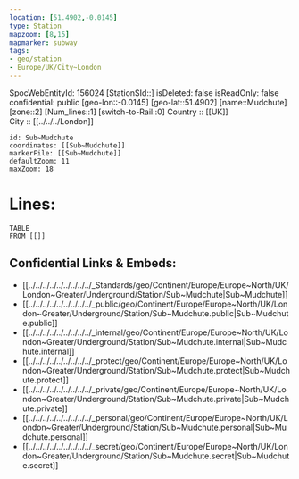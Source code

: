 ```yaml
---
location: [51.4902,-0.0145] 
type: Station 
mapzoom: [8,15] 
mapmarker: subway 
tags:
- geo/station
- Europe/UK/City~London
---
```

SpocWebEntityId: 156024
[StationSId::] 
isDeleted: false
isReadOnly: false
confidential: public
[geo-lon::-0.0145] 
[geo-lat::51.4902] 
[name::Mudchute] 
[zone::2] 
[Num_lines::1] 
[switch-to-Rail::0] 
Country :: [[UK]]  
City :: [[../../../London]]  


```leaflet
id: Sub~Mudchute
coordinates: [[Sub~Mudchute]] 
markerFile: [[Sub~Mudchute]] 
defaultZoom: 11 
maxZoom: 18
```


# Lines: 
```dataview
TABLE 
FROM [[]] 
```

## Confidential Links & Embeds: 
- [[../../../../../../../../../_Standards/geo/Continent/Europe/Europe~North/UK/London~Greater/Underground/Station/Sub~Mudchute|Sub~Mudchute]] 
- [[../../../../../../../../../_public/geo/Continent/Europe/Europe~North/UK/London~Greater/Underground/Station/Sub~Mudchute.public|Sub~Mudchute.public]] 
- [[../../../../../../../../../_internal/geo/Continent/Europe/Europe~North/UK/London~Greater/Underground/Station/Sub~Mudchute.internal|Sub~Mudchute.internal]] 
- [[../../../../../../../../../_protect/geo/Continent/Europe/Europe~North/UK/London~Greater/Underground/Station/Sub~Mudchute.protect|Sub~Mudchute.protect]] 
- [[../../../../../../../../../_private/geo/Continent/Europe/Europe~North/UK/London~Greater/Underground/Station/Sub~Mudchute.private|Sub~Mudchute.private]] 
- [[../../../../../../../../../_personal/geo/Continent/Europe/Europe~North/UK/London~Greater/Underground/Station/Sub~Mudchute.personal|Sub~Mudchute.personal]] 
- [[../../../../../../../../../_secret/geo/Continent/Europe/Europe~North/UK/London~Greater/Underground/Station/Sub~Mudchute.secret|Sub~Mudchute.secret]] 
